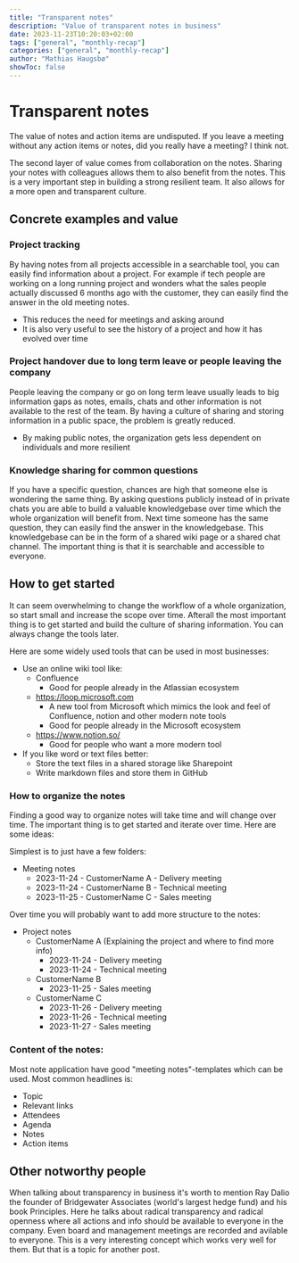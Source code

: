 ```yaml
---
title: "Transparent notes"
description: "Value of transparent notes in business"
date: 2023-11-23T10:20:03+02:00
tags: ["general", "monthly-recap"]
categories: ["general", "monthly-recap"]
author: "Mathias Haugsbø"
showToc: false
---
```


# Transparent notes

The value of notes and action items are undisputed. If you leave a meeting without any action items or notes, did you really have a meeting? I think not.

The second layer of value comes from collaboration on the notes. Sharing your notes with colleagues allows them to also benefit from the notes. This is a very important step in building a strong resilient team. It also allows for a more open and transparent culture.

## Concrete examples and value

### Project tracking

By having notes from all projects accessible in a searchable tool, you can easily find information about a project. For example if tech people are working on a long running project and wonders what the sales people actually discussed 6 months ago with the customer, they can easily find the answer in the old meeting notes.

- This reduces the need for meetings and asking around
- It is also very useful to see the history of a project and how it has evolved over time

### Project handover due to long term leave or people leaving the company

People leaving the company or go on long term leave usually leads to big information gaps as notes, emails, chats and other information is not available to the rest of the team. By having a culture of sharing and storing information in a public space, the problem is greatly reduced.

- By making public notes, the organization gets less dependent on individuals and more resilient

### Knowledge sharing for common questions

If you have a specific question, chances are high that someone else is wondering the same thing. By asking questions publicly instead of in private chats you are able to build a valuable knowledgebase over time which the whole organization will benefit from. Next time someone has the same question, they can easily find the answer in the knowledgebase. This knowledgebase can be in the form of a shared wiki page or a shared chat channel. The important thing is that it is searchable and accessible to everyone.

## How to get started

It can seem overwhelming to change the workflow of a whole organization, so start small and increase the scope over time. Afterall the most important thing is to get started and build the culture of sharing information. You can always change the tools later.

Here are some widely used tools that can be used in most businesses:

- Use an online wiki tool like:
  - Confluence
    - Good for people already in the Atlassian ecosystem
  - https://loop.microsoft.com
    - A new tool from Microsoft which mimics the look and feel of Confluence, notion and other modern note tools
    - Good for people already in the Microsoft ecosystem
  - https://www.notion.so/
    - Good for people who want a more modern tool
- If you like word or text files better:
  - Store the text files in a shared storage like Sharepoint
  - Write markdown files and store them in GitHub

### How to organize the notes

Finding a good way to organize notes will take time and will change over time. The important thing is to get started and iterate over time. Here are some ideas:

Simplest is to just have a few folders:

- Meeting notes
  - 2023-11-24 - CustomerName A - Delivery meeting
  - 2023-11-24 - CustomerName B - Technical meeting
  - 2023-11-25 - CustomerName C - Sales meeting

Over time you will probably want to add more structure to the notes:

- Project notes
  - CustomerName A (Explaining the project and where to find more info)
    - 2023-11-24 - Delivery meeting
    - 2023-11-24 - Technical meeting
  - CustomerName B
    - 2023-11-25 - Sales meeting
  - CustomerName C
    - 2023-11-26 - Delivery meeting
    - 2023-11-26 - Technical meeting
    - 2023-11-27 - Sales meeting

### Content of the notes:

Most note application have good "meeting notes"-templates which can be used. Most common headlines is:

- Topic
- Relevant links
- Attendees
- Agenda
- Notes
- Action items

## Other notworthy people

When talking about transparency in business it's worth to mention Ray Dalio the founder of Bridgewater Associates (world's largest hedge fund) and his book Principles. Here he talks about radical transparency and radical openness where all actions and info should be available to everyone in the company. Even board and management meetings are recorded and avilable to everyone. This is a very interesting concept which works very well for them. But that is a topic for another post.

